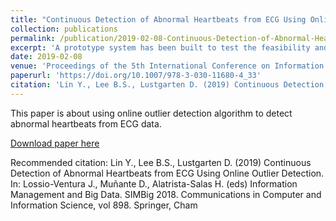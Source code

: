 ```yaml
---
title: "Continuous Detection of Abnormal Heartbeats from ECG Using Online Outlier Detection"
collection: publications
permalink: /publication/2019-02-08-Continuous-Detection-of-Abnormal-Heartbeats-from-ECG-Using-Online-Outlier-Detection
excerpt: 'A prototype system has been built to test the feasibility and efficacy of detecting abnormal ECG segments from an ECG data stream targeting a mobile device, where data are arriving continuously and indefinitely and are processed online incrementally and efficiently without being stored in memory.'
date: 2019-02-08
venue: 'Proceedings of the 5th International Conference on Information Management and Big Data, Communications in Computer and Information Science, Springer'
paperurl: 'https://doi.org/10.1007/978-3-030-11680-4_33'
citation: 'Lin Y., Lee B.S., Lustgarten D. (2019) Continuous Detection of Abnormal Heartbeats from ECG Using Online Outlier Detection. In: Lossio-Ventura J., Muñante D., Alatrista-Salas H. (eds) Information Management and Big Data. SIMBig 2018. Communications in Computer and Information Science, vol 898. Springer, Cham'
---
```

This paper is about using online outlier detection algorithm to detect abnormal heartbeats from ECG data.

[Download paper here](https://link.springer.com/content/pdf/10.1007%2F978-3-030-11680-4.pdf)

Recommended citation: Lin Y., Lee B.S., Lustgarten D. (2019) Continuous Detection of Abnormal Heartbeats from ECG Using Online Outlier Detection. In: Lossio-Ventura J., Muñante D., Alatrista-Salas H. (eds) Information Management and Big Data. SIMBig 2018. Communications in Computer and Information Science, vol 898. Springer, Cham
